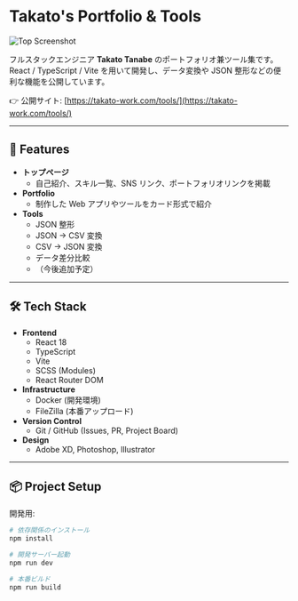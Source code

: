# Takato's Portfolio & Tools

![Top Screenshot](https://takato-work.com/images/ogp.png)

フルスタックエンジニア **Takato Tanabe** のポートフォリオ兼ツール集です。  
React / TypeScript / Vite を用いて開発し、データ変換や JSON 整形などの便利な機能を公開しています。

👉 公開サイト: [https://takato-work.com/tools/](https://takato-work.com/tools/)

---

## 🚀 Features

- **トップページ**
  - 自己紹介、スキル一覧、SNS リンク、ポートフォリオリンクを掲載
- **Portfolio**
  - 制作した Web アプリやツールをカード形式で紹介
- **Tools**
  - JSON 整形
  - JSON → CSV 変換
  - CSV → JSON 変換
  - データ差分比較
  - （今後追加予定）

---

## 🛠️ Tech Stack

- **Frontend**
  - React 18
  - TypeScript
  - Vite
  - SCSS (Modules)
  - React Router DOM
- **Infrastructure**
  - Docker (開発環境)
  - FileZilla (本番アップロード)
- **Version Control**
  - Git / GitHub (Issues, PR, Project Board)
- **Design**
  - Adobe XD, Photoshop, Illustrator

---

## 📦 Project Setup

開発用:

```bash
# 依存関係のインストール
npm install

# 開発サーバー起動
npm run dev

# 本番ビルド
npm run build
```
